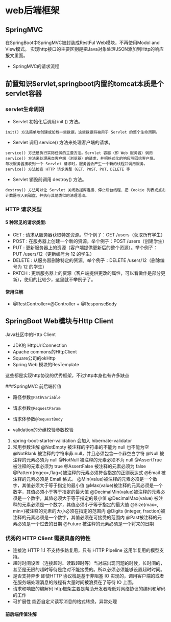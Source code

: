 # web后端框架

## SpringMVC

在SpringBoot中SpringMVC被封装成RestFul Web模块，不再使用Modol and View模式。 实现http接口的主要区别是把Java对象处理JSON添加到Http的响应报文里面。

- SpringMVC的请求流程

## 前置知识Servlet,springboot内置的tomcat本质是个servlet容器

### servlet生命周期
- Servlet 初始化后调用 init () 方法。
```
init() 方法简单地创建或加载一些数据，这些数据将被用于 Servlet 的整个生命周期。
```
- Servlet 调用 service() 方法来处理客户端的请求。
```
service() 方法是执行实际任务的主要方法。Servlet 容器（即 Web 服务器）调用 service() 方法来处理来自客户端（浏览器）的请求，并把格式化的响应写回给客户端。
每次服务器接收到一个 Servlet 请求时，服务器会产生一个新的线程并调用服务。service() 方法检查 HTTP 请求类型（GET、POST、PUT、DELETE 等
```
- Servlet 销毁前调用 destroy() 方法。
```
destroy() 方法可以让 Servlet 关闭数据库连接、停止后台线程、把 Cookie 列表或点击计数器写入到磁盘，并执行其他类似的清理活动。
```

### HTTP 请求类型

#### 5 种常见的请求类型:

- GET : 请求从服务器获取特定资源。举个例子：GET /users（获取所有学生）
- POST : 在服务器上创建一个新的资源。举个例子：POST /users（创建学生）
- PUT : 更新服务器上的资源（客户端提供更新后的整个资源）。举个例子：PUT /users/12（更新编号为 12 的学生）
- DELETE : 从服务器删除特定的资源。举个例子：DELETE /users/12（删除编号为 12 的学生）
- PATCH : 更新服务器上的资源（客户端提供更改的属性，可以看做作是部分更新），使用的比较少，这里就不举例子了。

#### 常用注解

- @RestController=@Controller + @ResponseBody

## SpringBoot Web模块与Http Client

Java社区中的Http Client

- JDK的 HttpUrlConnection
- Apache commons的HttpClient
- Square公司的okHttp
- Spring Web 模块的ResTemplate

这些都是实现http协议的优秀框架，不过http本身也有许多缺点

###SpringMVC 前后端传值
- 路径参数`@PathVariable`
- 请求参数`@RequestParam`
- 请求体参数`@RequestBody`


- validation的分组校验参数校验
1. spring-boot-starter-validation 会加入 hibernate-validator
2. 常用参数注解
   @NotEmpty 被注释的字符串的不能为 null 也不能为空
   @NotBlank 被注释的字符串非 null，并且必须包含一个非空白字符
   @Null 被注释的元素必须为 null
   @NotNull 被注释的元素必须不为 null
   @AssertTrue 被注释的元素必须为 true
   @AssertFalse 被注释的元素必须为 false
   @Pattern(regex=,flag=)被注释的元素必须符合指定的正则表达式
   @Email 被注释的元素必须是 Email 格式。
   @Min(value)被注释的元素必须是一个数字，其值必须大于等于指定的最小值
   @Max(value)被注释的元素必须是一个数字，其值必须小于等于指定的最大值
   @DecimalMin(value)被注释的元素必须是一个数字，其值必须大于等于指定的最小值
   @DecimalMax(value) 被注释的元素必须是一个数字，其值必须小于等于指定的最大值
   @Size(max=, min=)被注释的元素的大小必须在指定的范围内
   @Digits (integer, fraction)被注释的元素必须是一个数字，其值必须在可接受的范围内
   @Past被注释的元素必须是一个过去的日期
   @Future 被注释的元素必须是一个将来的日期


### 优秀的 HTTP Client 需要具备的特性

- 连接池 HTTP 1.1 不支持多路复用，只有 HTTP Pipeline 这用半复用的模型支持。
- 超时时间设置（连接超时、读取超时等）当对端出现问题的时候，长时间的，甚至是无限的超时等待是绝对不能接受的。所以必须必须能够设置超时时间。
- 是否支持异步 即使HTTP 协议栈是基于非阻塞 IO 实现的，调用客户端的或者在服务端处理消息的线程有大量时间被浪费在了等待 IO 上面。
- 请求和响应的编解码 http框架主要是帮助开发者降低对网络协议的编码和解码的工作
- 可扩展性 能否自定义读写消息的格式转换，异常处理

#### 前后端传值注解



